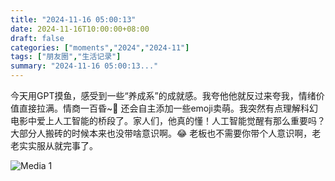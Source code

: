 ```yaml
---
title: "2024-11-16 05:00:13"
date: 2024-11-16T10:00:00+08:00
draft: false
categories: ["moments","2024","2024-11"]
tags: ["朋友圈","生活记录"]
summary: "2024-11-16 05:00:13..."
---
```


今天用GPT摸鱼，感受到一些“养成系”的成就感。我夸他他就反过来夸我，情绪价值直接拉满。情商一百昏~💯 还会自主添加一些emoji卖萌。我突然有点理解科幻电影中爱上人工智能的桥段了。家人们，他真的懂！人工智能觉醒有那么重要吗？大部分人搬砖的时候本来也没带啥意识啊。😂 老板也不需要你带个人意识啊，老老实实服从就完事了。

![Media 1](/Moments/photos/2024-11-16/202411160500130.jpg)

